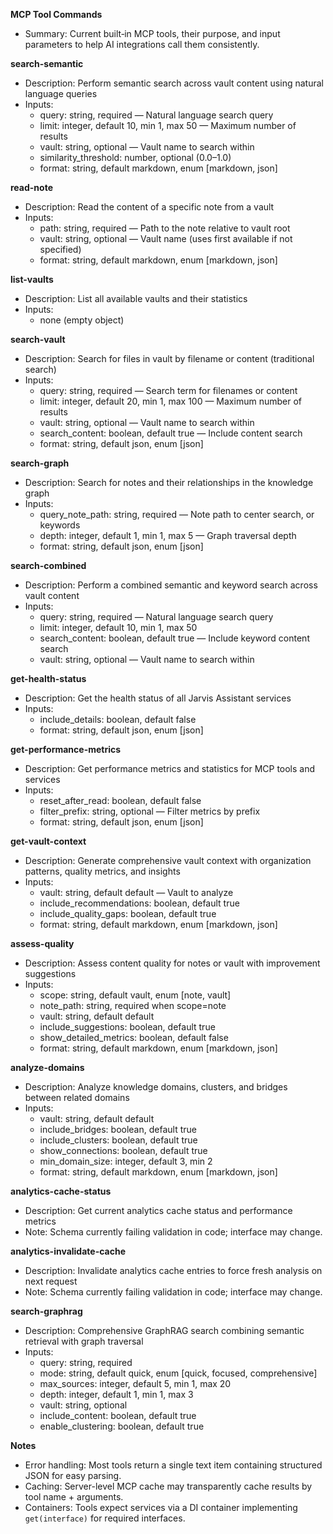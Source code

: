 **MCP Tool Commands**
- Summary: Current built‑in MCP tools, their purpose, and input parameters to help AI integrations call them consistently.

**search-semantic**
- Description: Perform semantic search across vault content using natural language queries
- Inputs:
  - query: string, required — Natural language search query
  - limit: integer, default 10, min 1, max 50 — Maximum number of results
  - vault: string, optional — Vault name to search within
  - similarity_threshold: number, optional (0.0–1.0)
  - format: string, default markdown, enum [markdown, json]

**read-note**
- Description: Read the content of a specific note from a vault
- Inputs:
  - path: string, required — Path to the note relative to vault root
  - vault: string, optional — Vault name (uses first available if not specified)
  - format: string, default markdown, enum [markdown, json]

**list-vaults**
- Description: List all available vaults and their statistics
- Inputs:
  - none (empty object)

**search-vault**
- Description: Search for files in vault by filename or content (traditional search)
- Inputs:
  - query: string, required — Search term for filenames or content
  - limit: integer, default 20, min 1, max 100 — Maximum number of results
  - vault: string, optional — Vault name to search within
  - search_content: boolean, default true — Include content search
  - format: string, default json, enum [json]

**search-graph**
- Description: Search for notes and their relationships in the knowledge graph
- Inputs:
  - query_note_path: string, required — Note path to center search, or keywords
  - depth: integer, default 1, min 1, max 5 — Graph traversal depth
  - format: string, default json, enum [json]

**search-combined**
- Description: Perform a combined semantic and keyword search across vault content
- Inputs:
  - query: string, required — Natural language search query
  - limit: integer, default 10, min 1, max 50
  - search_content: boolean, default true — Include keyword content search
  - vault: string, optional — Vault name to search within

**get-health-status**
- Description: Get the health status of all Jarvis Assistant services
- Inputs:
  - include_details: boolean, default false
  - format: string, default json, enum [json]

**get-performance-metrics**
- Description: Get performance metrics and statistics for MCP tools and services
- Inputs:
  - reset_after_read: boolean, default false
  - filter_prefix: string, optional — Filter metrics by prefix
  - format: string, default json, enum [json]

**get-vault-context**
- Description: Generate comprehensive vault context with organization patterns, quality metrics, and insights
- Inputs:
  - vault: string, default default — Vault to analyze
  - include_recommendations: boolean, default true
  - include_quality_gaps: boolean, default true
  - format: string, default markdown, enum [markdown, json]

**assess-quality**
- Description: Assess content quality for notes or vault with improvement suggestions
- Inputs:
  - scope: string, default vault, enum [note, vault]
  - note_path: string, required when scope=note
  - vault: string, default default
  - include_suggestions: boolean, default true
  - show_detailed_metrics: boolean, default false
  - format: string, default markdown, enum [markdown, json]

**analyze-domains**
- Description: Analyze knowledge domains, clusters, and bridges between related domains
- Inputs:
  - vault: string, default default
  - include_bridges: boolean, default true
  - include_clusters: boolean, default true
  - show_connections: boolean, default true
  - min_domain_size: integer, default 3, min 2
  - format: string, default markdown, enum [markdown, json]

**analytics-cache-status**
- Description: Get current analytics cache status and performance metrics
- Note: Schema currently failing validation in code; interface may change.

**analytics-invalidate-cache**
- Description: Invalidate analytics cache entries to force fresh analysis on next request
- Note: Schema currently failing validation in code; interface may change.

**search-graphrag**
- Description: Comprehensive GraphRAG search combining semantic retrieval with graph traversal
- Inputs:
  - query: string, required
  - mode: string, default quick, enum [quick, focused, comprehensive]
  - max_sources: integer, default 5, min 1, max 20
  - depth: integer, default 1, min 1, max 3
  - vault: string, optional
  - include_content: boolean, default true
  - enable_clustering: boolean, default true

**Notes**
- Error handling: Most tools return a single text item containing structured JSON for easy parsing.
- Caching: Server-level MCP cache may transparently cache results by tool name + arguments.
- Containers: Tools expect services via a DI container implementing `get(interface)` for required interfaces.

